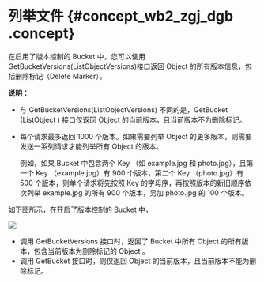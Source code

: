 # 列举文件 {#concept_wb2_zgj_dgb .concept}

在启用了版本控制的 Bucket 中，您可以使用GetBucketVersions\(ListObjectVersions\)接口返回 Object 的所有版本信息，包括删除标记（Delete Marker）。

**说明：** 

-   与 GetBucketVersions\(ListObjectVersions\) 不同的是，GetBucket \(ListObject \) 接口仅返回 Object 的当前版本，且当前版本不为删除标记。
-   每个请求最多返回 1000 个版本。如果需要列举 Object 的更多版本，则需要发送一系列请求才能列举所有 Object 的版本。

    例如，如果 Bucket 中包含两个 Key （如 example.jpg 和 photo.jpg），且第一个 Key （example.jpg）有 900 个版本，第二个 Key （photo.jpg）有 500 个版本，则单个请求将先按照 Key 的字母序，再按照版本的新旧顺序依次列举 example.jpg 的所有 900 个版本，另加 photo.jpg 的 100 个版本。


如下图所示，在开启了版本控制的 Bucket 中，

![](http://static-aliyun-doc.oss-cn-hangzhou.aliyuncs.com/assets/img/79968/156073949240404_zh-CN.jpg)

-   调用 GetBucketVersions 接口时，返回了 Bucket 中所有 Object 的所有版本，包含当前版本为删除标记的 Object 。
-   调用 GetBucket 接口时，则仅返回 Object 的当前版本，且当前版本不能为删除标记。

